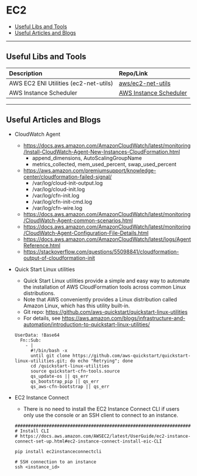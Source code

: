 # EC2

- [Useful Libs and Tools](#useful-libs-and-tools)
- [Useful Articles and Blogs](#useful-articles-and-blogs)

---
## Useful Libs and Tools

| Description | Repo/Link |
| :--- | :--- |
| AWS EC2 ENI Utilities (ec2-net-utils)  | [aws/ec2-net-utils](https://github.com/aws/ec2-net-utils) |
| AWS Instance Scheduler | [AWS Instance Scheduler](https://aws.amazon.com/solutions/instance-scheduler/) |

---
## Useful Articles and Blogs

- CloudWatch Agent
    - https://docs.aws.amazon.com/AmazonCloudWatch/latest/monitoring/Install-CloudWatch-Agent-New-Instances-CloudFormation.html
        - append_dimensions, AutoScalingGroupName
        - metrics_collected, mem_used_percent, swap_used_percent
    - https://aws.amazon.com/premiumsupport/knowledge-center/cloudformation-failed-signal/
        - /var/log/cloud-init-output.log
        - /var/log/cloud-init.log
        - /var/log/cfn-init.log
        - /var/log/cfn-init-cmd.log
        - /var/log/cfn-wire.log
    - https://docs.aws.amazon.com/AmazonCloudWatch/latest/monitoring/CloudWatch-Agent-common-scenarios.html
    - https://docs.aws.amazon.com/AmazonCloudWatch/latest/monitoring/CloudWatch-Agent-Configuration-File-Details.html
    - https://docs.aws.amazon.com/AmazonCloudWatch/latest/logs/AgentReference.html
    - https://stackoverflow.com/questions/55098841/cloudformation-output-of-cloudformation-init


- Quick Start Linux utilities
    - Quick Start Linux utilities provide a simple and easy way to automate the installation of AWS CloudFormation tools across common Linux distributions.
    - Note that AWS conveniently provides a Linux distribution called Amazon Linux, which has this utility built-in.
    - Git repo: https://github.com/aws-quickstart/quickstart-linux-utilities
    - For details, see https://aws.amazon.com/blogs/infrastructure-and-automation/introduction-to-quickstart-linux-utilities/

    ```
    UserData: !Base64
      Fn::Sub:
        - |
          #!/bin/bash -x
          until git clone https://github.com/aws-quickstart/quickstart-linux-utilities.git; do echo "Retrying"; done
          cd /quickstart-linux-utilities
          source quickstart-cfn-tools.source
          qs_update-os || qs_err
          qs_bootstrap_pip || qs_err
          qs_aws-cfn-bootstrap || qs_err
    ```


- EC2 Instance Connect
    - There is no need to install the EC2 Instance Connect CLI if users only use the console or an SSH client to connect to an instance.

    ```
    ################################################################################
    # Install CLI
    # https://docs.aws.amazon.com/AWSEC2/latest/UserGuide/ec2-instance-connect-set-up.html#ec2-instance-connect-install-eic-CLI

    pip install ec2instanceconnectcli

    # SSH connection to an instance
    ssh <instance_id>
    ```